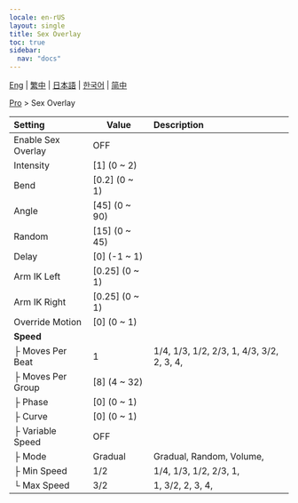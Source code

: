 ```yaml
---
locale: en-rUS
layout: single
title: Sex Overlay
toc: true
sidebar:
  nav: "docs"
---
```

[Eng](/dancexr/menu/2025.4/actor/sex_overlay) | [繁中](/tw/dancexr/menu/2025.4/actor/sex_overlay) | [日本語](/jp/dancexr/menu/2025.4/actor/sex_overlay) | [한국어](/kr/dancexr/menu/2025.4/actor/sex_overlay) | [简中](/zh/dancexr/menu/2025.4/actor/sex_overlay)

[Pro](../menu#Pro) > Sex Overlay



| Setting | Value | Description |
| :--- | --- | :--- |
| Enable Sex Overlay | OFF | 
| Intensity | [1] (0 ~ 2) | 
| Bend | [0.2] (0 ~ 1) | 
| Angle | [45] (0 ~ 90) | 
| Random | [15] (0 ~ 45) | 
| Delay | [0] (-1 ~ 1) | 
| Arm IK Left | [0.25] (0 ~ 1) | 
| Arm IK Right | [0.25] (0 ~ 1) | 
| Override Motion | [0] (0 ~ 1) | 
| **Speed** | | 
| ├ Moves Per Beat | 1 | 1/4, 1/3, 1/2, 2/3, 1, 4/3, 3/2, 2, 3, 4, 
| ├ Moves Per Group | [8] (4 ~ 32) | 
| ├ Phase | [0] (0 ~ 1) | 
| ├ Curve | [0] (0 ~ 1) | 
| ├ Variable Speed | OFF | 
| ├ Mode | Gradual | Gradual, Random, Volume, 
| ├ Min Speed | 1/2 | 1/4, 1/3, 1/2, 2/3, 1, 
| └ Max Speed | 3/2 | 1, 3/2, 2, 3, 4, 
